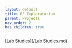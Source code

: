 ```yaml
---
layout: default
title: RF Exploratorium 
parent: Projects
nav_order: 2
has_children: true
---
```


[Lab Studies](/Lab Studies.md)
